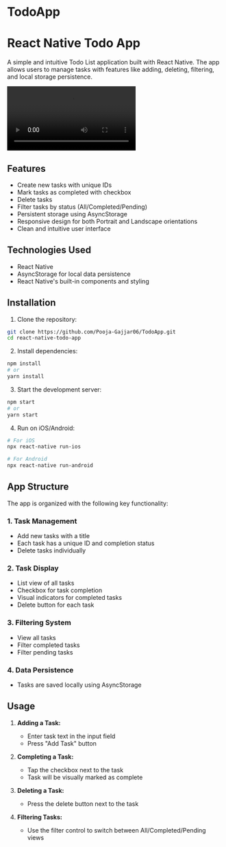 # TodoApp

# React Native Todo App

A simple and intuitive Todo List application built with React Native. The app allows users to manage tasks with features like adding, deleting, filtering, and local storage persistence.

![App Demo](./assests/video/TodoAppDemo.mp4)

## Features

- Create new tasks with unique IDs
- Mark tasks as completed with checkbox
- Delete tasks
- Filter tasks by status (All/Completed/Pending)
- Persistent storage using AsyncStorage
- Responsive design for both Portrait and Landscape orientations
- Clean and intuitive user interface

## Technologies Used

- React Native
- AsyncStorage for local data persistence
- React Native's built-in components and styling

## Installation

1. Clone the repository:
```bash
git clone https://github.com/Pooja-Gajjar06/TodoApp.git
cd react-native-todo-app
```

2. Install dependencies:
```bash
npm install
# or
yarn install
```

3. Start the development server:
```bash
npm start
# or
yarn start
```

4. Run on iOS/Android:
```bash
# For iOS
npx react-native run-ios

# For Android
npx react-native run-android
```

## App Structure

The app is organized with the following key functionality:

### 1. Task Management
- Add new tasks with a title
- Each task has a unique ID and completion status
- Delete tasks individually

### 2. Task Display
- List view of all tasks
- Checkbox for task completion
- Visual indicators for completed tasks
- Delete button for each task

### 3. Filtering System
- View all tasks
- Filter completed tasks
- Filter pending tasks

### 4. Data Persistence
- Tasks are saved locally using AsyncStorage

## Usage

1. **Adding a Task:**
   - Enter task text in the input field
   - Press "Add Task" button

2. **Completing a Task:**
   - Tap the checkbox next to the task
   - Task will be visually marked as complete

3. **Deleting a Task:**
   - Press the delete button next to the task

4. **Filtering Tasks:**
   - Use the filter control to switch between All/Completed/Pending views

